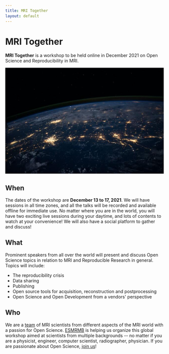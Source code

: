 ```yaml
---
title: MRI Together
layout: default
---
```


# MRI Together
**MRI Together** is a workshop to be held online in December 2021 on Open Science and Reproducibility in MRI.

![World](/images/nasa_world.jpg)

## When
The dates of the workshop are **December 13 to 17, 2021**. We will have sessions in all time zones, and all the talks will be recorded and available offline for immediate use. No matter where you are in the world, you will have two exciting live sessions during your daytime, and lots of contents to watch at your convenience!
We will also have a social platform to gather and discuss! 

## What

Prominent speakers from all over the world will present and discuss Open Science topics in relation to MRI and Reproducible Research in general.
Topics will include:
* The reproducibility crisis
* Data sharing
* Publishing
* Open source tools for acquisition, reconstruction and postprocessing
* Open Science and Open Development from a vendors' perspective

## Who

We are a [team](/committee) of MRI scientists from different aspects of the MRI world with a passion for Open Science. [ESMRMB](https://esmrmb.org/) is helping us organize this global workshop aimed at scientists from multiple backgrounds -- no matter if you are a physicist, engineer, computer scientist, radiographer, physician. If you are passionate about Open Science, [join us](/registration)!
